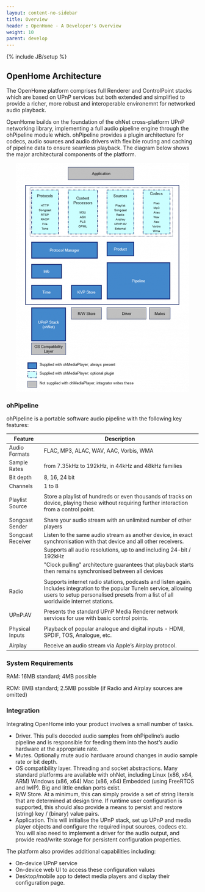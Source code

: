 ```yaml
---
layout: content-no-sidebar
title: Overview
header : OpenHome - A Developer's Overview
weight: 10
parent: develop
---
```

{% include JB/setup %}

## OpenHome Architecture

The OpenHome platform comprises full Renderer and ControlPoint stacks which are based on UPnP services but both extended and simplified to provide a richer, more robust and interoperable environemnt for networked audio playback.

OpenHome builds on the foundation of the ohNet cross-platform UPnP networking library, implementing a full audio pipeline engine through the ohPipeline module which. ohPipeline provides a plugin architecture for codecs, audio sources and audio drivers with flexible routing and caching of pipeline data to ensure seamless playback.
The diagram below shows the major architectural components of the platform.

<div style="text-align:center" markdown="1">

![OpenHome Architecture](/images/oh-arch.png)

</div>


### ohPipeline

ohPipeline is a portable software audio pipeline with the following key features:

| Feature | Description |
|---------|-------------|
| Audio Formats | FLAC, MP3, ALAC, WAV, AAC, Vorbis, WMA |
| Sample Rates | from 7.35kHz to 192kHz, in 44kHz and 48kHz families |
| Bit depth | 8, 16, 24 bit |
| Channels | 1 to 8 |
| | |
| Playlist Source | Store a playlist of hundreds or even thousands of tracks on device, playing these without requiring further interaction from a control point. |
| | |
| Songcast Sender | Share your audio stream with an unlimited number of other players |
| Songcast Receiver | Listen to the same audio stream as another device, in exact synchronisation with that device and all other receivers. |
| | Supports all audio resolutions, up to and including 24-bit / 192kHz |
| | "Clock pulling" architecture guarantees that playback starts then remains synchronised between all devices |
| | |
| Radio | Supports internet radio stations, podcasts and listen again. Includes integration to the popular TuneIn service, allowing users to setup personalised presets from a list of all worldwide internet stations. |
| | |
| UPnP:AV | Presents the standard UPnP Media Renderer network services for use with basic control points. |
| | |
| Physical Inputs | Playback of popular analogue and digital inputs - HDMI, SPDIF, TOS, Analogue, etc. |
| | |
| Airplay | Receive an audio stream via Apple’s Airplay protocol. |

### System Requirements

RAM: 16MB standard; 4MB possible

ROM: 8MB standard; 2.5MB possible (if Radio and Airplay sources are omitted)

### Integration

Integrating OpenHome into your product involves a small number of tasks.

- Driver. This pulls decoded audio samples from ohPipeline’s audio pipeline and is responsible for feeding them into the host’s audio hardware at the appropriate rate.
- Mutes. Optionally mute audio hardware around changes in audio sample rate or bit depth.
- OS compatibility layer. Threading and socket abstractions. Many standard platforms are available with ohNet, including
        Linux (x86, x64, ARM)
        Windows (x86, x64)
        Mac (x86, x64)
        Embedded (using FreeRTOS and lwIP). Big and little endian ports exist. 
- R/W Store. At a minimum, this can simply provide a set of string literals that are determined at design time. If runtime user configuration is supported, this should also provide a means to persist and restore (string) key / (binary) value pairs.
- Application. This will initialise the UPnP stack, set up UPnP and media player objects and configure the required input sources, codecs etc. You will also need to implement a driver for the audio output, and provide read/write storage for persistent configuration properties.


The platform also provides additional capabilities including:

- On-device UPnP service
- On-device web UI to access these configuration values
- Desktop/mobile app to detect media players and display their configuration page. 

